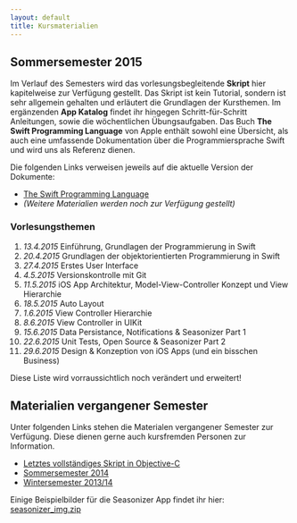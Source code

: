 ```yaml
---
layout: default
title: Kursmaterialien
---
```


## Sommersemester 2015

Im Verlauf des Semesters wird das vorlesungsbegleitende **Skript** hier kapitelweise zur Verfügung gestellt. Das Skript ist kein Tutorial, sondern ist sehr allgemein gehalten und erläutert die Grundlagen der Kursthemen. Im ergänzenden **App Katalog** findet ihr hingegen Schritt-für-Schritt Anleitungen, sowie die wöchentlichen Übungsaufgaben. Das Buch **The Swift Programming Language** von Apple enthält sowohl eine Übersicht, als auch eine umfassende Dokumentation über die Programmiersprache Swift und wird uns als Referenz dienen.

Die folgenden Links verweisen jeweils auf die aktuelle Version der Dokumente:

- [The Swift Programming Language](https://developer.apple.com/library/ios/documentation/Swift/Conceptual/Swift_Programming_Language/)
- *(Weitere Materialien werden noch zur Verfügung gestellt)*

<!--- [Skript](https://github.com/iOS-Dev-Kurs/Skript/blob/master/dist/ios_dev_kurs_skript.pdf?raw=true)
- [App Katalog](https://github.com/iOS-Dev-Kurs/Skript/blob/master/dist/ios_dev_kurs_app_katalog.pdf?raw=true)
- [Beispiellösungen der Übungsaufgaben](https://github.com/iOS-Dev-Kurs/Skript/blob/master/dist/ios_dev_kurs_loesungen.pdf?raw=true)

Das Skript steht außerdem auf GitHub zur Verfügung: [https://github.com/iOS-Dev-Kurs/Skript](https://github.com/iOS-Dev-Kurs/Skript)-->

### Vorlesungsthemen

1. *13.4.2015* Einführung, Grundlagen der Programmierung in Swift
2. *20.4.2015* Grundlagen der objektorientierten Programmierung in Swift
3. *27.4.2015* Erstes User Interface
4. *4.5.2015* Versionskontrolle mit Git
5. *11.5.2015* iOS App Architektur, Model-View-Controller Konzept und View Hierarchie
6. *18.5.2015* Auto Layout
7. *1.6.2015* View Controller Hierarchie
8. *8.6.2015* View Controller in UIKit
9. *15.6.2015* Data Persistance, Notifications & Seasonizer Part 1
10. *22.6.2015* Unit Tests, Open Source & Seasonizer Part 2
11. *29.6.2015* Design & Konzeption von iOS Apps (und ein bisschen Business)

Diese Liste wird vorraussichtlich noch verändert und erweitert!

## Materialien vergangener Semester

Unter folgenden Links stehen die Materialen vergangener Semester zur Verfügung. Diese dienen gerne auch kursfremden Personen zur Information.

- [Letztes vollständiges Skript in Objective-C](https://github.com/iOS-Dev-Kurs/Skript/tree/public/dist)
- [Sommersemester 2014](https://github.com/iOS-Dev-Kurs/Skript/v2/public/dist)
- [Wintersemester 2013/14](https://github.com/iOS-Dev-Kurs/Skript/tree/pre-v2/dist/public)

Einige Beispielbilder für die Seasonizer App findet ihr hier: [seasonizer_img.zip](seasonizer_img.zip)
